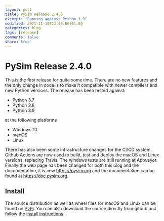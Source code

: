 ```yaml
---
layout: post
title: PySim Release 2.4.0
excerpt: "Running against Python 3.9"
modified: 2021-11-10T22:33:00+01:00
categories: blog
tags: [release]
comments: false
share: true
---
```

# PySim Release 2.4.0
This is the first release for quite some time. There are no new features and the only change in code is to make it compatible with newer compilers and new Python versions. The release has been tested against:

* Python 3.7
* Python 3.8
* Python 3.9

at the following platforms
* Windows 10
* macOS
* Linux

There has also been some infrastructure changes for the CI/CD system. Github Actions are now used to build, test and deploy the macOS and Linux versions, replacing Travis. The windows tests are still running at Appveyor. Finally the web page has been changed for both this blog and the documentation, it is now https://pysim.org and the documentation can be found at https://doc.pysim.org.

## Install
The source distribution as well as wheel files for macOS and Linux can be found on [PyPi](https://pypi.python.org/pypi?:action=display&name=pysim&version=2.4.0). You can also download the source directly from github and follow the [install instructions](https://doc.pysim.org/tutorial.html#installing-pysim).

